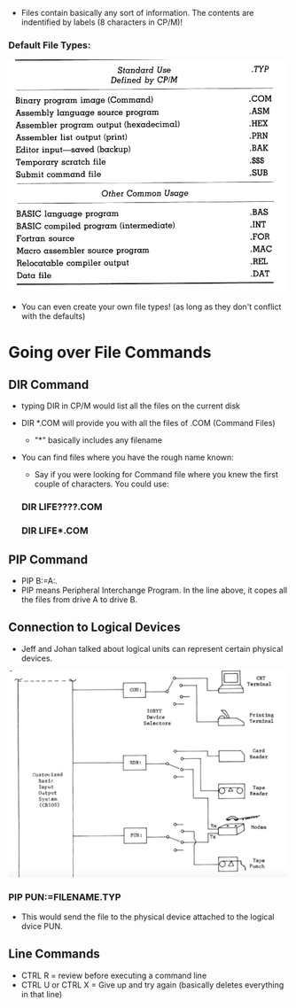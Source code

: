 * Files contain basically any sort of information. The contents are indentified by labels (8 characters in CP/M)! 

### Default File Types:
![Alt text](image.png)

* You can even create your own file types! (as long as they don't conflict with the defaults)

# Going over File Commands 
## DIR Command

* typing DIR in CP/M would list all the files on the current disk
* DIR *.COM will provide you with all the files of .COM (Command Files)
    * "*" basically includes any filename

* You can find files where you have the rough name known:
    * Say if you were looking for Command file where you knew the first couple of characters. You could use:

    ### DIR LIFE????.COM
    ### DIR LIFE*.COM

## PIP Command

* PIP B:=A:*.*
* PIP means Peripheral Interchange Program. In the line above, it copes all the files from drive A to drive B.

## Connection to Logical Devices

* Jeff and Johan talked about logical units can represent certain physical devices.


![Alt text](image-1.png)

### PIP PUN:=FILENAME.TYP
* This would send the file to the physical device attached to the logical dvice PUN.

## Line Commands

* CTRL R = review before executing a command line
* CTRL U or CTRL X = Give up and try again (basically deletes everything in that line)
